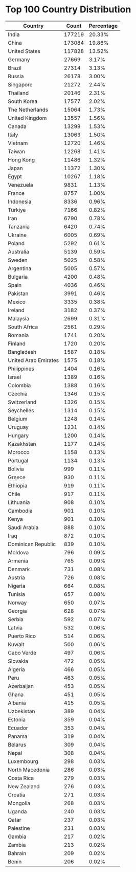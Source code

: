 # Top 100 Country Distribution
| Country | Count | Percentage |
|----|----|----|
| India | 177219 | 20.33% |
| China | 173084 | 19.86% |
| United States | 117828 | 13.52% |
| Germany | 27669 | 3.17% |
| Brazil | 27314 | 3.13% |
| Russia | 26178 | 3.00% |
| Singapore | 21272 | 2.44% |
| Thailand | 20146 | 2.31% |
| South Korea | 17577 | 2.02% |
| The Netherlands | 15064 | 1.73% |
| United Kingdom | 13557 | 1.56% |
| Canada | 13299 | 1.53% |
| Italy | 13063 | 1.50% |
| Vietnam | 12720 | 1.46% |
| Taiwan | 12268 | 1.41% |
| Hong Kong | 11486 | 1.32% |
| Japan | 11372 | 1.30% |
| Egypt | 10267 | 1.18% |
| Venezuela | 9831 | 1.13% |
| France | 8757 | 1.00% |
| Indonesia | 8336 | 0.96% |
| Türkiye | 7166 | 0.82% |
| Iran | 6790 | 0.78% |
| Tanzania | 6420 | 0.74% |
| Ukraine | 6005 | 0.69% |
| Poland | 5292 | 0.61% |
| Australia | 5139 | 0.59% |
| Sweden | 5025 | 0.58% |
| Argentina | 5005 | 0.57% |
| Bulgaria | 4200 | 0.48% |
| Spain | 4036 | 0.46% |
| Pakistan | 3991 | 0.46% |
| Mexico | 3335 | 0.38% |
| Ireland | 3182 | 0.37% |
| Malaysia | 2699 | 0.31% |
| South Africa | 2561 | 0.29% |
| Romania | 1741 | 0.20% |
| Finland | 1720 | 0.20% |
| Bangladesh | 1587 | 0.18% |
| United Arab Emirates | 1575 | 0.18% |
| Philippines | 1404 | 0.16% |
| Israel | 1389 | 0.16% |
| Colombia | 1388 | 0.16% |
| Czechia | 1346 | 0.15% |
| Switzerland | 1326 | 0.15% |
| Seychelles | 1314 | 0.15% |
| Belgium | 1248 | 0.14% |
| Uruguay | 1231 | 0.14% |
| Hungary | 1200 | 0.14% |
| Kazakhstan | 1177 | 0.14% |
| Morocco | 1158 | 0.13% |
| Portugal | 1134 | 0.13% |
| Bolivia | 999 | 0.11% |
| Greece | 930 | 0.11% |
| Ethiopia | 919 | 0.11% |
| Chile | 917 | 0.11% |
| Lithuania | 908 | 0.10% |
| Cambodia | 901 | 0.10% |
| Kenya | 901 | 0.10% |
| Saudi Arabia | 888 | 0.10% |
| Iraq | 872 | 0.10% |
| Dominican Republic | 839 | 0.10% |
| Moldova | 796 | 0.09% |
| Armenia | 765 | 0.09% |
| Denmark | 731 | 0.08% |
| Austria | 726 | 0.08% |
| Nigeria | 664 | 0.08% |
| Tunisia | 657 | 0.08% |
| Norway | 650 | 0.07% |
| Georgia | 628 | 0.07% |
| Serbia | 592 | 0.07% |
| Latvia | 532 | 0.06% |
| Puerto Rico | 514 | 0.06% |
| Kuwait | 500 | 0.06% |
| Cabo Verde | 497 | 0.06% |
| Slovakia | 472 | 0.05% |
| Algeria | 466 | 0.05% |
| Peru | 463 | 0.05% |
| Azerbaijan | 453 | 0.05% |
| Ghana | 451 | 0.05% |
| Albania | 415 | 0.05% |
| Uzbekistan | 389 | 0.04% |
| Estonia | 359 | 0.04% |
| Ecuador | 353 | 0.04% |
| Panama | 319 | 0.04% |
| Belarus | 309 | 0.04% |
| Nepal | 308 | 0.04% |
| Luxembourg | 298 | 0.03% |
| North Macedonia | 286 | 0.03% |
| Costa Rica | 279 | 0.03% |
| New Zealand | 276 | 0.03% |
| Croatia | 271 | 0.03% |
| Mongolia | 268 | 0.03% |
| Uganda | 240 | 0.03% |
| Qatar | 237 | 0.03% |
| Palestine | 231 | 0.03% |
| Gambia | 217 | 0.02% |
| Zambia | 213 | 0.02% |
| Bahrain | 209 | 0.02% |
| Benin | 206 | 0.02% |
